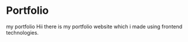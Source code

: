 # Portfolio
my portfolio
Hii there is my portfolio website which i made using frontend technologies.
